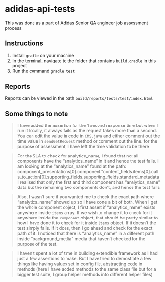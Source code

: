 # adidas-api-tests
This was done as a part of Adidas Senior QA engineer job assessment process

## Instructions
1. Install `gradle` on your machine
2. In the terminal, navigate to the folder that contains `build.gradle` in this project
3. Run the command `gradle test`

## Reports
Reports can be viewed in the path `build/reports/tests/test/index.html`

## Some things to note
> I have added the assertion for the 1 second response time but when I run it locally, 
it always fails as the request takes more than a second. You can edit the value in code in `CMS.java` and either comment
out the time value in `sendGetRequest` method or comment out the line. for the purpose of assessment, I have left the time
validation to be there

>For the SLA to check for analytics_name, I found that not all components have the “analytics_name” in it and hence the test fails.
I am looking at the “analytics_name” found at the path:
component_presentations[0].component."content_fields.items[0].calls_to_action[0].supporting_fields.supporting_fields.standard_metadata
I realised that only the first and third component has “analytics_name” data but the remaining two components don’t, 
and hence the test fails

>Also, I wasn’t sure if you wanted me to check the exact path where “analytics_name” showed up so I have done a bit of both. 
When I get the whole component object, I first assert if “analytics_name” exists anywhere inside `items` array. 
If we wish to change it to check for it anywhere inside the `component` object, that should be pretty similar to how I have
done it to check for it inside `items` object.
If it doesn’t the test simply fails. If it does, then I go ahead and check for the exact path of it.
I noticed that there is “analytics_name” in a different path inside "background_media" media that haven’t checked for the purpose
of the test.

>I haven't spent a lot of time in building extendible framework as I had just a few assertions to make.
But I have tried to demostrate a few things like having values set in config file, abstracting code in methods (here I have
added methods to the same class file but for a bigger test suite, I group helper methods into different helper files)

